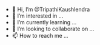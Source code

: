 - 👋 Hi, I’m @TripathiKaushlendra
- 👀 I’m interested in ...
- 🌱 I’m currently learning ...
- 💞️ I’m looking to collaborate on ...
- 📫 How to reach me ...

<!---
TripathiKaushlendra/TripathiKaushlendra is a ✨ special ✨ repository because its `README.md` (this file) appears on your GitHub profile.
You can click the Preview link to take a look at your changes.
--->
